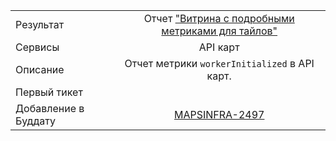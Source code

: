 | | |
|:------------- |:-------------:|
| Результат | Отчет ["Витрина с подробными метриками для тайлов"](https://jam.stat.yandex-team.ru/statobj/j/maps-analytics/ApiMaps/engine/?page_tab=info) |
| Сервисы | API карт |
| Описание | Отчет метрики `workerInitialized` в API карт. |
| Первый тикет |  |
| Добавление в Буддату | [MAPSINFRA-2497](https://st.yandex-team.ru/MAPSINFRA-2497) |

